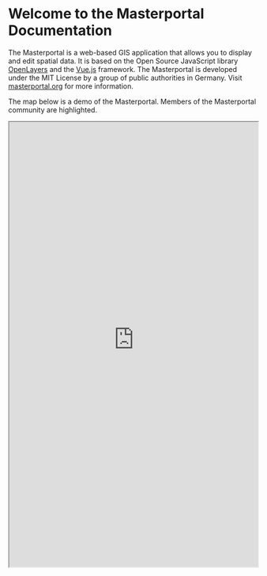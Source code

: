 # Welcome to the Masterportal Documentation

The Masterportal is a web-based GIS application that allows you to display and edit spatial data.
It is based on the Open Source JavaScript library [OpenLayers](https://openlayers.org/) and the [Vue.js](https://vuejs.org/) framework.
The Masterportal is developed under the MIT License by a group of public authorities in Germany. Visit [masterportal.org](https://masterportal.org) for more information.

The map below is a demo of the Masterportal. Members of the Masterportal community are highlighted.
<iframe width="100%" height="900px" src="https://gisdemo.dp.dsecurecloud.de/PM-MP/Basic/#" class=""></iframe>
